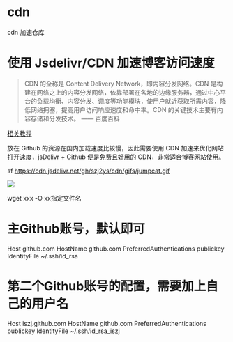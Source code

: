 # cdn
cdn 加速仓库

# 使用 Jsdelivr/CDN 加速博客访问速度

>CDN 的全称是 Content Delivery Network，即内容分发网络。CDN 是构建在网络之上的内容分发网络，依靠部署在各地的边缘服务器，通过中心平台的负载均衡、内容分发、调度等功能模块，使用户就近获取所需内容，降低网络拥塞，提高用户访问响应速度和命中率。CDN 的关键技术主要有内容存储和分发技术。
> —— 百度百科
> 

[相关教程](https://yafine-blog.cn/posts/ee35.html)


放在 Github 的资源在国内加载速度比较慢，因此需要使用 CDN 加速来优化网站打开速度，jsDelivr + Github 便是免费且好用的 CDN，非常适合博客网站使用。

sf
https://cdn.jsdelivr.net/gh/szj2ys/cdn/gifs/jumpcat.gif

![](https://cdn.jsdelivr.net/gh/szj2ys/cdn/resources/textcnn.png)


wget xxx -O xx指定文件名


# 主Github账号，默认即可
Host github.com
HostName github.com
PreferredAuthentications publickey
IdentityFile ~/.ssh/id_rsa

# 第二个Github账号的配置，需要加上自己的用户名
Host iszj.github.com
HostName github.com
PreferredAuthentications publickey
IdentityFile ~/.ssh/id_rsa_iszj








